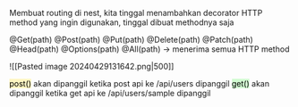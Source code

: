Membuat routing di nest, kita tinggal menambahkan decorator HTTP method yang ingin digunakan, tinggal dibuat methodnya saja

@Get(path)
@Post(path)
@Put(path)
@Delete(path)
@Patch(path)
@Head(path)
@Options(path)
@All(path) -> menerima semua HTTP method

![[Pasted image 20240429131642.png|500]]

<mark style="background: #FFF3A3A6;">post()</mark> akan dipanggil ketika post api ke /api/users dipanggil 
<mark style="background: #BBFABBA6;">get()</mark> akan dipanggil ketika get api ke /api/users/sample dipanggil